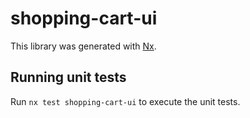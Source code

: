 # shopping-cart-ui

This library was generated with [Nx](https://nx.dev).


## Running unit tests

Run `nx test shopping-cart-ui` to execute the unit tests.


